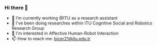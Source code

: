 ### Hi there 👋

<!--
**erhanbicerr/erhanbicerr** is a ✨ _special_ ✨ repository because its `README.md` (this file) appears on your GitHub profile.

Here are some ideas to get you started:

- 🔭 I’m currently working on ...
- 🌱 I’m currently learning ...
- 👯 I’m looking to collaborate on ...
- 🤔 I’m looking for help with ...
- 💬 Ask me about ...
- 📫 How to reach me: ...
- 😄 Pronouns: ...
- ⚡ Fun fact: ...
-->
- 🔭 I’m currently working @ITU as a research assistant
- 🔭 I've been doing researches within ITU Cognitive Social and Robotics Research Group
- 🌱 I'm interested in Affective Human-Robot Interaction
- 📫 How to reach me: bicer21@itu.edu.tr

